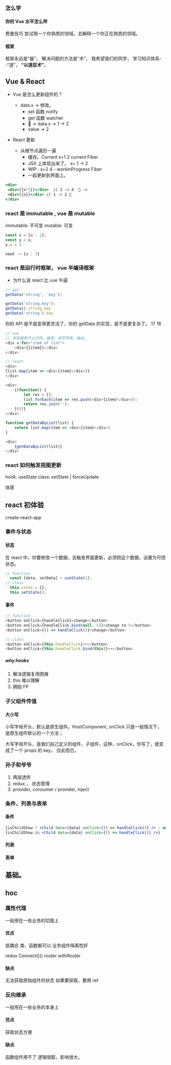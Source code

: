 ### 怎么学

#### 你的 Vue 水平怎么样
费曼技巧
尝试用一个你熟悉的领域，去解释一个你正在熟悉的领域。

#### 框架
框架永远是“器”， 解决问题的方法是“术”， 我希望我们的同学， 学习知识体系--“道”， **“以道驭术”**。


## Vue & React

- Vue 是怎么更新组件的？
  - data.x -> 修改。
    - set 函数 notify 
    - get 函数 watcher
    - 👿 -> data.x -> 1 -> 2
    - value -> 2

- React 更新 
  - 从根节点遍历一遍
    - 缓存。Current x=1 2  current Fiber 
    - JSX 上体现出来了。 x= 1 -> 2
    - WIP : x=2 4  - workInProgress Fiber
    - 一起更新到界面上。

```jsx
<div>
 <div>{{x*2}}</div>  // 2 -> 4  👿 -> 
 <div>{{x}}</div> // 1 -> 2 👿
</div>
```

### react 是 immutable , vue 是 mutable 
immutable: 不可变
mutable: 可变

```js
const x = {a : 2};
const y = x;
y.a = 3

newX -> {a : 3}
```

### react 是运行时框架， vue 半编译框架 
- 为什么说 react 比 vue 牛逼
```js
// api 
getData('string', 'key');

getData('string.key');
getData().string.key
getData('string').key

```
你的 API 是不是变得更灵活了，你的 getData 的实现，是不是更复杂了。
17 18
```js
// vue
// 浏览器是不认识的。编译，读字符串，输出。
<div v-for="item of list">
    <div>{{item}}</div>
</div>

// react 
<div>
{list.map(item => <div>{item}</div>)}
</div>

<div>
    {(function() {
        let res = [];
        list.forEach(item => res.push(<div>{item}</div>));
        return res.join('');
    })()}
</div>

function getDataByList(list) {
    return list.map(item => <div>{item}</div>)
}

<div>
    {getDataByList(list)}
</div>

```

### react 如何触发视图更新
hook: useState 
class: setState | forceUpdate 

体感

## react 初体验

create-react-app

### 事件与状态

#### 状态
在 react 中，你要修改一个数据，去触发界面更新，必须把这个数据，设置为可控状态。
```js
// function 
  const [data, setData] = useState(1);
// class 
  this.state = {};
  this.setState();
```

#### 事件
```js
// function 
<button onClick={handleClick}>change</button>
<button onClick={handleClick.bind(null, 5)}>change to 5</button>
<button onClick={() => handleClick()}>change</button>

// class
<button onClick={this.handleClick}>+</button>
<button onClick={this.handleClick.bind(this)}>+</button>

```

##### why hooks
1. 解决逻辑复用困难
2. this 难以理解
3. 拥抱 FP


### 子父组件传值

#### 大小写
小写字母开头，默认是原生组件。HostComponent, onClick 只是一般情况下，是原生组件默认的一个方法；

大写字母开头，是我们自己定义的组件，子组件，这种，onClick，你写了，就变成了一个 props 的 key， 仅此而已。

### 孙子和爷爷
1. 两层透传
2. redux ， 状态管理
3. provider, consumer /  provider, inject

### 条件、列表与表单

#### 条件
```jsx
{isChildShow ? <Child data={data} onClick={() => handleClick()} /> : null}
{isChildShow && <Child data={data} onClick={() => handleClick()} />}
```

#### 列表


#### 表单


## 基础。



## hoc 

### 属性代理
一般用在一些业务的切面上
#### 优点
低耦合
类、函数都可以
业务组件隔离性好

redux Connect()()
router withRouter

#### 缺点
无法获取原始组件的状态
如果要获取，要用 ref 


### 反向继承
一般用在一些业务的本身上

#### 优点
获取状态方便
#### 缺点
函数组件用不了
逻辑很脏，影响很大。
